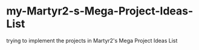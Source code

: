 # my-Martyr2-s-Mega-Project-Ideas-List
trying to implement the projects in Martyr2's Mega Project Ideas List
